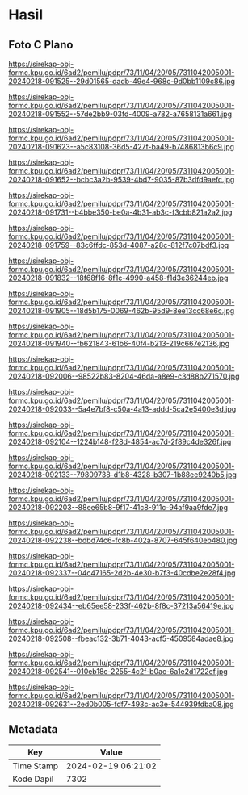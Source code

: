 # Hasil

## Foto C Plano

https://sirekap-obj-formc.kpu.go.id/6ad2/pemilu/pdpr/73/11/04/20/05/7311042005001-20240218-091525--29d01565-dadb-49e4-968c-9d0bb1109c86.jpg

https://sirekap-obj-formc.kpu.go.id/6ad2/pemilu/pdpr/73/11/04/20/05/7311042005001-20240218-091552--57de2bb9-03fd-4009-a782-a7658131a661.jpg

https://sirekap-obj-formc.kpu.go.id/6ad2/pemilu/pdpr/73/11/04/20/05/7311042005001-20240218-091623--a5c83108-36d5-427f-ba49-b7486813b6c9.jpg

https://sirekap-obj-formc.kpu.go.id/6ad2/pemilu/pdpr/73/11/04/20/05/7311042005001-20240218-091652--bcbc3a2b-9539-4bd7-9035-87b3dfd9aefc.jpg

https://sirekap-obj-formc.kpu.go.id/6ad2/pemilu/pdpr/73/11/04/20/05/7311042005001-20240218-091731--b4bbe350-be0a-4b31-ab3c-f3cbb821a2a2.jpg

https://sirekap-obj-formc.kpu.go.id/6ad2/pemilu/pdpr/73/11/04/20/05/7311042005001-20240218-091759--83c6ffdc-853d-4087-a28c-812f7c07bdf3.jpg

https://sirekap-obj-formc.kpu.go.id/6ad2/pemilu/pdpr/73/11/04/20/05/7311042005001-20240218-091832--18f68f16-8f1c-4990-a458-f1d3e36244eb.jpg

https://sirekap-obj-formc.kpu.go.id/6ad2/pemilu/pdpr/73/11/04/20/05/7311042005001-20240218-091905--18d5b175-0069-462b-95d9-8ee13cc68e6c.jpg

https://sirekap-obj-formc.kpu.go.id/6ad2/pemilu/pdpr/73/11/04/20/05/7311042005001-20240218-091940--fb621843-61b6-40f4-b213-219c667e2136.jpg

https://sirekap-obj-formc.kpu.go.id/6ad2/pemilu/pdpr/73/11/04/20/05/7311042005001-20240218-092006--98522b83-8204-46da-a8e9-c3d88b271570.jpg

https://sirekap-obj-formc.kpu.go.id/6ad2/pemilu/pdpr/73/11/04/20/05/7311042005001-20240218-092033--5a4e7bf8-c50a-4a13-addd-5ca2e5400e3d.jpg

https://sirekap-obj-formc.kpu.go.id/6ad2/pemilu/pdpr/73/11/04/20/05/7311042005001-20240218-092104--1224b148-f28d-4854-ac7d-2f89c4de326f.jpg

https://sirekap-obj-formc.kpu.go.id/6ad2/pemilu/pdpr/73/11/04/20/05/7311042005001-20240218-092133--79809738-d1b8-4328-b307-1b88ee9240b5.jpg

https://sirekap-obj-formc.kpu.go.id/6ad2/pemilu/pdpr/73/11/04/20/05/7311042005001-20240218-092203--88ee65b8-9f17-41c8-911c-94af9aa9fde7.jpg

https://sirekap-obj-formc.kpu.go.id/6ad2/pemilu/pdpr/73/11/04/20/05/7311042005001-20240218-092238--bdbd74c6-fc8b-402a-8707-645f640eb480.jpg

https://sirekap-obj-formc.kpu.go.id/6ad2/pemilu/pdpr/73/11/04/20/05/7311042005001-20240218-092337--04c47165-2d2b-4e30-b7f3-40cdbe2e28f4.jpg

https://sirekap-obj-formc.kpu.go.id/6ad2/pemilu/pdpr/73/11/04/20/05/7311042005001-20240218-092434--eb65ee58-233f-462b-8f8c-37213a56419e.jpg

https://sirekap-obj-formc.kpu.go.id/6ad2/pemilu/pdpr/73/11/04/20/05/7311042005001-20240218-092508--fbeac132-3b71-4043-acf5-4509584adae8.jpg

https://sirekap-obj-formc.kpu.go.id/6ad2/pemilu/pdpr/73/11/04/20/05/7311042005001-20240218-092541--010eb18c-2255-4c2f-b0ac-6a1e2d1722ef.jpg

https://sirekap-obj-formc.kpu.go.id/6ad2/pemilu/pdpr/73/11/04/20/05/7311042005001-20240218-092631--2ed0b005-fdf7-493c-ac3e-544939fdba08.jpg


## Metadata

| Key        | Value               |
| ---------- | ------------------- |
| Time Stamp | 2024-02-19 06:21:02 |
| Kode Dapil | 7302                |



